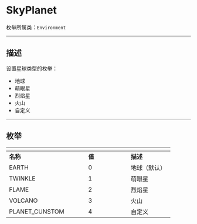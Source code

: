 
# SkyPlanet
枚举所属类：`Environment`

------------------------------------------------------------------------------------------
## 描述

设置星球类型的枚举：
- 地球
- 萌眼星
- 烈焰星
- 火山
- 自定义

------------------------------------------------------------------------------------------
## 枚举

|<div style="width:200px"></div>|<div style="width:100px"></div>|<div style="width:100px"></div>|
|:---   |:---|:---|
|**名称**   |**值**  |**描述**|
|EARTH   |0   |地球（默认）|
|TWINKLE|1   |萌眼星|
|FLAME  |2   |烈焰星|
|VOLCANO  |3   |火山|
|PLANET_CUNSTOM  |4   |自定义|
